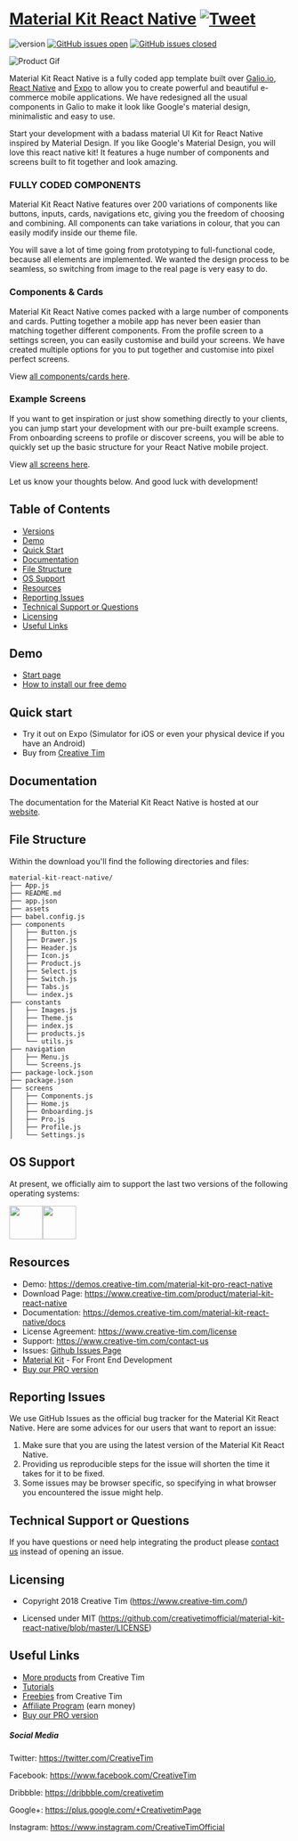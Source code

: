 # [Material Kit React Native](https://creativetimofficial.github.io/material-kit-react-native/docs/#) [![Tweet](https://img.shields.io/twitter/url/http/shields.io.svg?style=social&logo=twitter)](https://twitter.com/home?status=Material%20Kit%20React%20Native,%20a%20cool%20Material%20Kit%20React%20Native%20App%20Template%20%E2%9D%A4%EF%B8%8F%20https%3A//bit.ly/2HObENt%20%23reactnative%20%23material%20%23design%20%23developers%20via%20%40CreativeTim)


 ![version](https://img.shields.io/badge/version-1.0.0-blue.svg)  [![GitHub issues open](https://img.shields.io/github/issues/creativetimofficial/material-kit-react-native.svg?style=flat)](https://github.com/creativetimofficial/material-kit-react-native/issues?q=is%3Aopen+is%3Aissue) [![GitHub issues closed](https://img.shields.io/github/issues-closed-raw/creativetimofficial/material-kit-react-native.svg?maxAge=2592000)](https://github.com/creativetimofficial/material-kit-react-native/issues?q=is%3Aissue+is%3Aclosed)


![Product Gif](https://raw.githubusercontent.com/creativetimofficial/public-assets/master/material-kit-react-native/opt_mkrn_thumbnail.jpg)

Material Kit React Native is a fully coded app template built over [Galio.io](https://galio.io/?ref=creativetim), [React Native](https://facebook.github.io/react-native/?ref=creativetim) and [Expo](https://expo.io/?ref=creativetim) to allow you to create powerful and beautiful e-commerce mobile applications. We have redesigned all the usual components in Galio to make it look like Google's material design, minimalistic and easy to use.

Start your development with a badass material UI Kit for React Native inspired by Material Design. If you like Google's Material Design, you will love this react native kit! It features a huge number of components and screens built to fit together and look amazing. 

### FULLY CODED COMPONENTS

Material Kit React Native features over 200 variations of components like buttons, inputs, cards, navigations etc, giving you the freedom of choosing and combining. All components can take variations in colour, that you can easily modify inside our theme file.

You will save a lot of time going from prototyping to full-functional code, because all elements are implemented. We wanted the design process to be seamless, so switching from image to the real page is very easy to do.

### Components & Cards
Material Kit React Native comes packed with a large number of components and cards. Putting together a mobile app has never been easier than matching together different components. From the profile screen to a settings screen, you can easily customise and build your screens. We have created multiple options for you to put together and customise into pixel perfect screens. 

View [ all components/cards here](https://demos.creative-tim.com/material-kit-react-native/index.html#cards).

### Example Screens
If you want to get inspiration or just show something directly to your clients, you can jump start your development with our pre-built example screens. From onboarding screens to profile or discover screens, you will be able to quickly set up the basic structure for your React Native mobile project. 

View [all screens here](https://demos.creative-tim.com/material-kit-react-native/index.html#screens).


Let us know your thoughts below. And good luck with development!


## Table of Contents

* [Versions](#versions) 
* [Demo](#demo)
* [Quick Start](#quick-start)
* [Documentation](#documentation)
* [File Structure](#file-structure)
* [OS Support](#os-support)
* [Resources](#resources)
* [Reporting Issues](#reporting-issues)
* [Technical Support or Questions](#technical-support-or-questions)
* [Licensing](#licensing)
* [Useful Links](#useful-links)



## Demo

- [Start page](https://demos.creative-tim.com/material-kit-react-native)
- [How to install our free demo](https://demos.creative-tim.com/material-kit-react-native/docs/#/install)


## Quick start
- Try it out on Expo (Simulator for iOS or even your physical device if you have an Android)
- Buy from [Creative Tim](https://www.creative-tim.com/product/material-kit-pro-react-native)


## Documentation
The documentation for the Material Kit React Native is hosted at our [website](https://demos.creative-tim.com/material-kit-react-native/docs/).


## File Structure
Within the download you'll find the following directories and files:

```
material-kit-react-native/
├── App.js
├── README.md
├── app.json
├── assets
├── babel.config.js
├── components
│   ├── Button.js
│   ├── Drawer.js
│   ├── Header.js
│   ├── Icon.js
│   ├── Product.js
│   ├── Select.js
│   ├── Switch.js
│   ├── Tabs.js
│   └── index.js
├── constants
│   ├── Images.js
│   ├── Theme.js
│   ├── index.js
│   ├── products.js
│   └── utils.js
├── navigation
│   ├── Menu.js
│   └── Screens.js
├── package-lock.json
├── package.json
├── screens
│   ├── Components.js
│   ├── Home.js
│   ├── Onboarding.js
│   ├── Pro.js
│   ├── Profile.js
│   └── Settings.js

```


## OS Support

At present, we officially aim to support the last two versions of the following operating systems:

[<img src="https://raw.githubusercontent.com/creativetimofficial/ct-material-kit-pro-react-native/master/assets/android-logo.png" width="60" height="60" />](https://www.creative-tim.com/product/material-kit-pro-react-native)[<img src="https://raw.githubusercontent.com/creativetimofficial/ct-material-kit-pro-react-native/master/assets/apple-logo.png" width="60" height="60" />](https://www.creative-tim.com/product/material-kit-pro-react-native)



## Resources
- Demo: <https://demos.creative-tim.com/material-kit-pro-react-native>
- Download Page: <https://www.creative-tim.com/product/material-kit-react-native>
- Documentation: <https://demos.creative-tim.com/material-kit-react-native/docs>
- License Agreement: <https://www.creative-tim.com/license>
- Support: <https://www.creative-tim.com/contact-us>
- Issues: [Github Issues Page](https://github.com/creativetimofficial/ct-material-kit-react-native/issues)
- [Material Kit](https://www.creative-tim.com/product/material-kit?ref=mkprn-readme) - For Front End Development
- [Buy our PRO version](https://www.creative-tim.com/product/material-kit-pro-react-native)

## Reporting Issues

We use GitHub Issues as the official bug tracker for the Material Kit React Native. Here are some advices for our users that want to report an issue:

1. Make sure that you are using the latest version of the Material Kit React Native.
2. Providing us reproducible steps for the issue will shorten the time it takes for it to be fixed.
3. Some issues may be browser specific, so specifying in what browser you encountered the issue might help.


## Technical Support or Questions

If you have questions or need help integrating the product please [contact us](https://www.creative-tim.com/contact-us) instead of opening an issue.


## Licensing

- Copyright 2018 Creative Tim (https://www.creative-tim.com/)

- Licensed under MIT (https://github.com/creativetimofficial/material-kit-react-native/blob/master/LICENSE)



## Useful Links

- [More products](https://www.creative-tim.com/bootstrap-themes) from Creative Tim
- [Tutorials](https://www.youtube.com/channel/UCVyTG4sCw-rOvB9oHkzZD1w)
- [Freebies](https://www.creative-tim.com/bootstrap-themes/free) from Creative Tim
- [Affiliate Program](https://www.creative-tim.com/affiliates/new) (earn money)
- [Buy our PRO version](https://www.creative-tim.com/product/material-kit-pro-react-native)

##### Social Media

Twitter: <https://twitter.com/CreativeTim>

Facebook: <https://www.facebook.com/CreativeTim>

Dribbble: <https://dribbble.com/creativetim>

Google+: <https://plus.google.com/+CreativetimPage>

Instagram: <https://www.instagram.com/CreativeTimOfficial>

